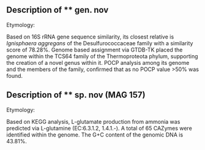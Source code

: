 ## Description of ** gen. nov 
<!-- 
Genome completeness is ;90.34
Genome contamination is ;3.34
 -->

Etymology:

Based on 16S rRNA gene sequence similarity, 
its closest relative is *Ignisphaera aggregans*
of the Desulfurococcaceae family with a similarity score of 78.28%.
Genome based assignment via GTDB-TK placed the genome within the 
TCS64 family of the Thermoproteota phylum, supporting the creation of a novel genus within it. 
POCP analysis among its genome and the members of the family, confirmed that 
as no POCP value >50% was found. 



## Description of ** sp. nov  (MAG 157)

Etymology:


Based on KEGG analysis,
L-glutamate production from ammonia was predicted via L-glutamine (EC:6.3.1.2, 1.4.1.-).
A total of 65 CAZymes were identified within the genome.
The G+C content of the genomic DNA is 43.81%.
